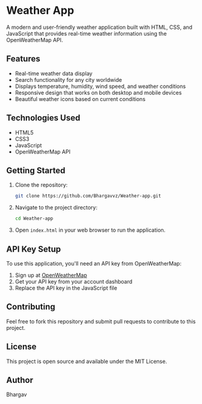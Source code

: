 # Weather App

A modern and user-friendly weather application built with HTML, CSS, and JavaScript that provides real-time weather information using the OpenWeatherMap API.

## Features

- Real-time weather data display
- Search functionality for any city worldwide
- Displays temperature, humidity, wind speed, and weather conditions
- Responsive design that works on both desktop and mobile devices
- Beautiful weather icons based on current conditions

## Technologies Used

- HTML5
- CSS3
- JavaScript
- OpenWeatherMap API

## Getting Started

1. Clone the repository:
   ```bash
   git clone https://github.com/Bhargavvz/Weather-app.git
   ```

2. Navigate to the project directory:
   ```bash
   cd Weather-app
   ```

3. Open `index.html` in your web browser to run the application.

## API Key Setup

To use this application, you'll need an API key from OpenWeatherMap:

1. Sign up at [OpenWeatherMap](https://openweathermap.org/api)
2. Get your API key from your account dashboard
3. Replace the API key in the JavaScript file

## Contributing

Feel free to fork this repository and submit pull requests to contribute to this project.

## License

This project is open source and available under the MIT License.

## Author

Bhargav
